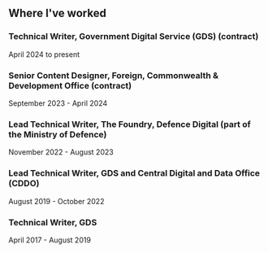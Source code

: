 ## Where I've worked

### Technical Writer, Government Digital Service (GDS) (contract)

April 2024 to present

### Senior Content Designer, Foreign, Commonwealth & Development Office (contract)

September 2023 - April 2024

### Lead Technical Writer, The Foundry, Defence Digital (part of the Ministry of Defence)

November 2022 - August 2023

### Lead Technical Writer, GDS and Central Digital and Data Office (CDDO)

August 2019 - October 2022

### Technical Writer, GDS

April 2017 - August 2019
